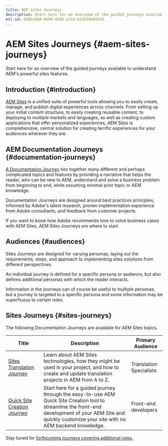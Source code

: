 ```yaml
---
title: AEM Sites Journeys
description: Start here for an overview of the guided journeys available to understand AEM's powerful sites features.
exl-id: d18bc8b8-8d94-4296-a218-b21b59e6563d
---
```

# AEM Sites Journeys {#aem-sites-journeys}

Start here for an overview of the guided journeys available to understand AEM's powerful sites features.

## Introduction {#introduction}

[AEM Sites](https://business.adobe.com/products/experience-manager/sites/aem-sites.html) is a unified suite of powerful tools allowing you to easily create, manage, and publish digital experiences across channels. From setting up your initial content structure, to easily creating reusable content, to deploying to multiple markets and languages, as well as creating custom applications that offer personalized experiences, AEM Sites is comprehensive, central solution for creating terrific experiences for your audiences wherever they are.

## AEM Documentation Journeys {#documentation-journeys}

[A Documentation Journey](/help/journey-documentation/home.md) ties together many different and perhaps complicated topics and features by providing a narrative that helps the reader, who can be new to AEM, understand and solve a business problem from beginning to end, while assuming minimal prior topic or AEM knowledge.

Documentation Journeys are designed around best practices principles, informed by Adobe's latest research, proven implementation experience from Adobe consultants, and feedback from customer projects.

If you want to know how Adobe recommends how to solve business cases with AEM Sites, AEM Sites Journeys are where to start.

## Audiences {#audiences}

Sites Journeys are designed for varying personas, laying out the requirements, steps, and approach to implementing sites solutions from different perspectives.

An individual journey is defined for a specific persona or audience, but also defines additional personas with which the reader interacts.

Information in the journeys can of course be useful to multiple personas, but a journey is targeted to a specific persona and some information may be superfluous to certain roles.

## Sites Journeys {#sites-journeys}

The following Documentation Journeys are available for AEM Sites topics.

|Title|Description|Primary Audience|
|---|---|---|
|[Sites Translation Journey](/help/journey-sites/translation/overview.md)|Learn about AEM Sites technologies, how they might be used in your project, and how to create and update translation projects in AEM from A to Z.|Translation Specialists|
|[Quick Site Creation Journey](/help/journey-sites/quick-site/overview.md)|Start here for a guided journey through the easy-to-use AEM Quick Site Creation tool to streamline the front-end development of your AEM Site and quickly customize your site with no AEM backend knowledge.|Front-end developers|

Stay tuned for [forthcoming journeys covering additional roles.](/help/journey-documentation/home.md#journeys)
